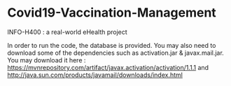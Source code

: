 # Covid19-Vaccination-Management
INFO-H400 : a real-world eHealth project

In order to run the code, the database is provided. 
You may also need to download some of the dependencies such as activation.jar & javax.mail.jar.
You may download it here : https://mvnrepository.com/artifact/javax.activation/activation/1.1.1 and http://java.sun.com/products/javamail/downloads/index.html
